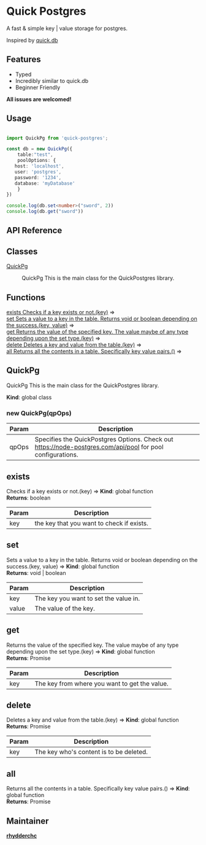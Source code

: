 # Quick Postgres 

A fast & simple key | value storage for postgres. 

Inspired by [quick.db](https://github.com/lorencerri/quick.db)


## Features 

- Typed
- Incredibly similar to quick.db
- Beginner Friendly

**All issues are welcomed!**


## Usage

```ts

import QuickPg from 'quick-postgres';

const db = new QuickPg({
    table:"test",
    poolOptions: {
   host: 'localhost',
   user: 'postgres',
   password: '1234',
   database: 'myDatabase'
    }
})

console.log(db.set<number>("sword", 2))
console.log(db.get("sword"))

```

## API Reference
## Classes

<dl>
<dt><a href="#QuickPg">QuickPg</a></dt>
<dd><p>QuickPg
This is the main class for the QuickPostgres library.</p>
</dd>
</dl>

## Functions

<dl>
<dt><a href="#exists
Checks if a key exists or not.">exists
Checks if a key exists or not.(key)</a> ⇒</dt>
<dd></dd>
<dt><a href="#set
Sets a value to a key in the table.
Returns void or boolean depending on the success.">set
Sets a value to a key in the table.
Returns void or boolean depending on the success.(key, value)</a> ⇒</dt>
<dd></dd>
<dt><a href="#get
Returns the value of the specified key.
The value maybe of any type depending upon the set type.">get
Returns the value of the specified key.
The value maybe of any type depending upon the set type.(key)</a> ⇒</dt>
<dd></dd>
<dt><a href="#delete
Deletes a key and value from the table.">delete
Deletes a key and value from the table.(key)</a> ⇒</dt>
<dd></dd>
<dt><a href="#all
Returns all the contents in a table. Specifically key value pairs.">all
Returns all the contents in a table. Specifically key value pairs.()</a> ⇒</dt>
<dd></dd>
</dl>

<a name="QuickPg"></a>

## QuickPg
QuickPg
This is the main class for the QuickPostgres library.

**Kind**: global class  
<a name="new_QuickPg_new"></a>

### new QuickPg(qpOps)

| Param | Description |
| --- | --- |
| qpOps | Specifies the QuickPostgres Options. Check out https://node-postgres.com/api/pool for pool configurations. |

<a name="exists
Checks if a key exists or not."></a>

## exists
Checks if a key exists or not.(key) ⇒
**Kind**: global function  
**Returns**: boolean  

| Param | Description |
| --- | --- |
| key | the key that you want to check if exists. |

<a name="set
Sets a value to a key in the table.
Returns void or boolean depending on the success."></a>

## set
Sets a value to a key in the table.
Returns void or boolean depending on the success.(key, value) ⇒
**Kind**: global function  
**Returns**: void | boolean  

| Param | Description |
| --- | --- |
| key | The key you want to set the value in. |
| value | The value of the key. |

<a name="get
Returns the value of the specified key.
The value maybe of any type depending upon the set type."></a>

## get
Returns the value of the specified key.
The value maybe of any type depending upon the set type.(key) ⇒
**Kind**: global function  
**Returns**: Promise<any>  

| Param | Description |
| --- | --- |
| key | The key from where you want to get the value. |

<a name="delete
Deletes a key and value from the table."></a>

## delete
Deletes a key and value from the table.(key) ⇒
**Kind**: global function  
**Returns**: Promise<any>  

| Param | Description |
| --- | --- |
| key | The key who's content is to be deleted. |

<a name="all
Returns all the contents in a table. Specifically key value pairs."></a>

## all
Returns all the contents in a table. Specifically key value pairs.() ⇒
**Kind**: global function  
**Returns**: Promise<any>  

## Maintainer

[**rhydderchc**](https://rhydderchc.rocks)